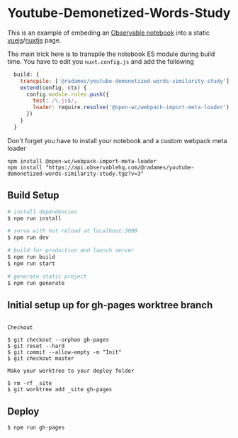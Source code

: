 # Youtube-Demonetized-Words-Study

This is an example of embeding an [Observable notebook](https://observablehq.com/@radames/youtube-demonetized-words-similarity-study) into a static [vuejs](https://vuejs.org/)/[nuxtjs](https://nuxtjs.org/) page.

The main trick here is to transpile the notebook ES module during build time. You have to edit you  `nuxt.config.js` and add the following

```js
  build: {
    transpile: ['@radames/youtube-demonetized-words-similarity-study'],
    extend(config, ctx) {
      config.module.rules.push({
        test: /\.js$/,
        loader: require.resolve('@open-wc/webpack-import-meta-loader')
      })
    }
  }
```

Don't forget you have to install your notebook and a custom webpack meta loader
```
npm install @open-wc/webpack-import-meta-loader
npm install "https://api.observablehq.com/@radames/youtube-demonetized-words-similarity-study.tgz?v=3"
```
## Build Setup

``` bash
# install dependencies
$ npm run install

# serve with hot reload at localhost:3000
$ npm run dev

# build for production and launch server
$ npm run build
$ npm run start

# generate static project
$ npm run generate
```

## Initial setup up for gh-pages worktree branch

```

Checkout

$ git checkout --orphan gh-pages
$ git reset --hard
$ git commit --allow-empty -m "Init"
$ git checkout master

Make your worktree to your deploy folder

$ rm -rf _site
$ git worktree add _site gh-pages

```

## Deploy

``` 
$ npm run gh-pages
```
